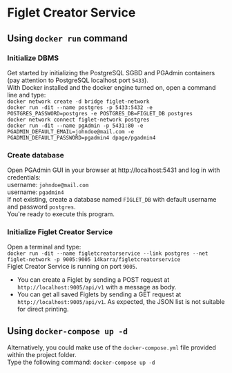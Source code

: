 # Figlet Creator Service

## Using `docker run` command
### Initialize DBMS
Get started by initializing the PostgreSQL SGBD and PGAdmin containers (pay attention to PostgreSQL localhost port `5433`).
<br>
With Docker installed and the docker engine turned on, open a command line and type:
<br>
`docker network create -d bridge figlet-network`
<br>
`docker run -dit --name postgres -p 5433:5432 -e POSTGRES_PASSWORD=postgres -e POSTGRES_DB=FIGLET_DB postgres`
<br>
`docker network connect figlet-network postgres`
<br>
`docker run -dit --name pgAdmin -p 5431:80 -e PGADMIN_DEFAULT_EMAIL=johndoe@mail.com -e PGADMIN_DEFAULT_PASSWORD=pgadmin4 dpage/pgadmin4`
<br>

### Create database
Open PGAdmin GUI in your browser at http://localhost:5431 and log in with credentials:<br>
username: `johndoe@mail.com`<br>username: `pgadmin4`
<br>
If not existing, create a database named `FIGLET_DB` with default username and password `postgres`.
<br>
You're ready to execute this program.

### Initialize Figlet Creator Service
Open a terminal and type:
<br>`docker run -dit --name figletcreatorservice --link postgres --net figlet-network -p 9005:9005 14karra/figletcreatorservice`
<br>
Figlet Creator Service is running on port `9005`.
<br>
- You can create a Figlet by sending a POST request at `http://localhost:9005/api/v1` with a message as body.
- You can get all saved Figlets by sending a GET request at `http://localhost:9005/api/v1`. As expected, the JSON list is not suitable for direct printing.  

## Using `docker-compose up -d`
Alternatively, you could make use of the `docker-compose.yml` file provided within the project folder.
<br>
Type the following command: `docker-compose up -d`
